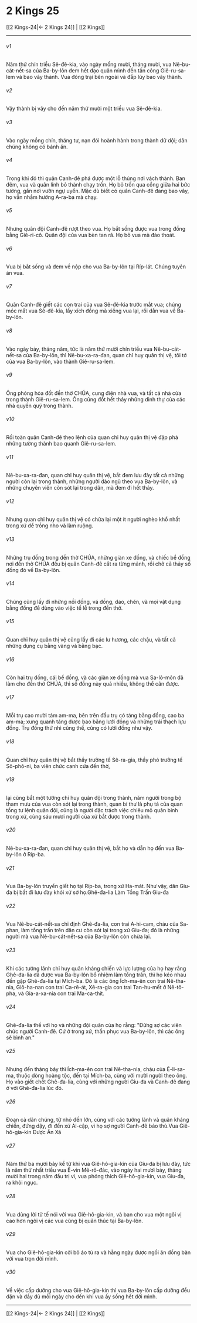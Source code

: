 # 2 Kings 25

[[2 Kings-24|← 2 Kings 24]] | [[2 Kings]]
***



###### v1 
Năm thứ chín triều Sê-đê-kia, vào ngày mồng mười, tháng mười, vua Nê-bu-cát-nết-sa của Ba-by-lôn đem hết đạo quân mình đến tấn công Giê-ru-sa-lem và bao vây thành. Vua đóng trại bên ngoài và đắp lũy bao vây thành. 

###### v2 
Vậy thành bị vây cho đến năm thứ mười một triều vua Sê-đê-kia. 

###### v3 
Vào ngày mồng chín, tháng tư, nạn đói hoành hành trong thành dữ dội; dân chúng không có bánh ăn. 

###### v4 
Trong khi đó thì quân Canh-đê phá được một lỗ thủng nơi vách thành. Ban đêm, vua và quân lính bỏ thành chạy trốn. Họ bỏ trốn qua cổng giữa hai bức tường, gần nơi vườn ngự uyển. Mặc dù biết có quân Canh-đê đang bao vây, họ vẫn nhắm hướng A-ra-ba mà chạy. 

###### v5 
Nhưng quân đội Canh-đê rượt theo vua. Họ bắt sống được vua trong đồng bằng Giê-ri-cô. Quân đội của vua bèn tan rã. Họ bỏ vua mà đào thoát. 

###### v6 
Vua bị bắt sống và đem về nộp cho vua Ba-by-lôn tại Ríp-lát. Chúng tuyên án vua. 

###### v7 
Quân Canh-đê giết các con trai của vua Sê-đê-kia trước mắt vua; chúng móc mắt vua Sê-đê-kia, lấy xích đồng mà xiềng vua lại, rồi dẫn vua về Ba-by-lôn. 

###### v8 
Vào ngày bảy, tháng năm, tức là năm thứ mười chín triều vua Nê-bu-cát-nết-sa của Ba-by-lôn, thì Nê-bu-xa-ra-đan, quan chỉ huy quân thị vệ, tôi tớ của vua Ba-by-lôn, vào thành Giê-ru-sa-lem. 

###### v9 
Ông phóng hỏa đốt đền thờ CHÚA, cung điện nhà vua, và tất cả nhà cửa trong thành Giê-ru-sa-lem. Ông cũng đốt hết thảy những dinh thự của các nhà quyền quý trong thành. 

###### v10 
Rồi toàn quân Canh-đê theo lệnh của quan chỉ huy quân thị vệ đập phá những tường thành bao quanh Giê-ru-sa-lem. 

###### v11 
Nê-bu-xa-ra-đan, quan chỉ huy quân thị vệ, bắt đem lưu đày tất cả những người còn lại trong thành, những người đào ngũ theo vua Ba-by-lôn, và những chuyên viên còn sót lại trong dân, mà đem đi hết thảy. 

###### v12 
Nhưng quan chỉ huy quân thị vệ có chừa lại một ít người nghèo khổ nhất trong xứ để trồng nho và làm ruộng. 

###### v13 
Những trụ đồng trong đền thờ CHÚA, những giàn xe đồng, và chiếc bể đồng nơi đền thờ CHÚA đều bị quân Canh-đê cắt ra từng mảnh, rồi chở cả thảy số đồng đó về Ba-by-lôn. 

###### v14 
Chúng cũng lấy đi những nồi đồng, vá đồng, dao, chén, và mọi vật dụng bằng đồng để dùng vào việc tế lễ trong đền thờ. 

###### v15 
Quan chỉ huy quân thị vệ cũng lấy đi các lư hương, các chậu, và tất cả những dụng cụ bằng vàng và bằng bạc. 

###### v16 
Còn hai trụ đồng, cái bể đồng, và các giàn xe đồng mà vua Sa-lô-môn đã làm cho đền thờ CHÚA, thì số đồng này quá nhiều, không thể cân được. 

###### v17 
Mỗi trụ cao mười tám am-ma, bên trên đầu trụ có táng bằng đồng, cao ba am-ma; xung quanh táng được bao bằng lưới đồng và những trái thạch lựu đồng. Trụ đồng thứ nhì cũng thế, cũng có lưới đồng như vậy. 

###### v18 
Quan chỉ huy quân thị vệ bắt thầy trưởng tế Sê-ra-gia, thầy phó trưởng tế Sô-phô-ni, ba viên chức canh cửa đền thờ, 

###### v19 
lại cũng bắt một tướng chỉ huy quân đội trong thành, năm người trong bộ tham mưu của vua còn sót lại trong thành, quan bí thư là phụ tá của quan tổng tư lệnh quân đội, cũng là người đặc trách việc chiêu mộ quân binh trong xứ, cùng sáu mươi người của xứ bắt được trong thành. 

###### v20 
Nê-bu-xa-ra-đan, quan chỉ huy quân thị vệ, bắt họ và dẫn họ đến vua Ba-by-lôn ở Ríp-ba. 

###### v21 
Vua Ba-by-lôn truyền giết họ tại Ríp-ba, trong xứ Ha-mát. Như vậy, dân Giu-đa bị bắt đi lưu đày khỏi xứ sở họ.Ghê-đa-lia Làm Tổng Trấn Giu-đa 

###### v22 
Vua Nê-bu-cát-nết-sa chỉ định Ghê-đa-lia, con trai A-hi-cam, cháu của Sa-phan, làm tổng trấn trên dân cư còn sót lại trong xứ Giu-đa; đó là những người mà vua Nê-bu-cát-nết-sa của Ba-by-lôn còn chừa lại. 

###### v23 
Khi các tướng lãnh chỉ huy quân kháng chiến và lực lượng của họ hay rằng Ghê-đa-lia đã được vua Ba-by-lôn bổ nhiệm làm tổng trấn, thì họ kéo nhau đến gặp Ghê-đa-lia tại Mích-ba. Đó là các ông Ích-ma-ên con trai Nê-tha-nia, Giô-ha-nan con trai Ca-rê-át, Xê-ra-gia con trai Tan-hu-mết ở Nê-tô-pha, và Gia-a-xa-nia con trai Ma-ca-thít. 

###### v24 
Ghê-đa-lia thề với họ và những đội quân của họ rằng: "Đừng sợ các viên chức người Canh-đê. Cứ ở trong xứ, thần phục vua Ba-by-lôn, thì các ông sẽ bình an." 

###### v25 
Nhưng đến tháng bảy thì Ích-ma-ên con trai Nê-tha-nia, cháu của Ê-li-sa-ma, thuộc dòng hoàng tộc, đến tại Mích-ba, cùng với mười người theo ông. Họ vào giết chết Ghê-đa-lia, cùng với những người Giu-đa và Canh-đê đang ở với Ghê-đa-lia lúc đó. 

###### v26 
Đoạn cả dân chúng, từ nhỏ đến lớn, cùng với các tướng lãnh và quân kháng chiến, đứng dậy, đi đến xứ Ai-cập, vì họ sợ người Canh-đê báo thù.Vua Giê-hô-gia-kin Được Ân Xá 

###### v27 
Năm thứ ba mươi bảy kể từ khi vua Giê-hô-gia-kin của Giu-đa bị lưu đày, tức là năm thứ nhất triều vua Ê-vin Mê-rô-đác, vào ngày hai mươi bảy, tháng mười hai trong năm đầu trị vì, vua phóng thích Giê-hô-gia-kin, vua Giu-đa, ra khỏi ngục. 

###### v28 
Vua dùng lời tử tế nói với vua Giê-hô-gia-kin, và ban cho vua một ngôi vị cao hơn ngôi vị các vua cùng bị quản thúc tại Ba-by-lôn. 

###### v29 
Vua cho Giê-hô-gia-kin cởi bỏ áo tù ra và hằng ngày được ngồi ăn đồng bàn với vua trọn đời mình. 

###### v30 
Về việc cấp dưỡng cho vua Giê-hô-gia-kin thì vua Ba-by-lôn cấp dưỡng đều đặn và đầy đủ mỗi ngày cho đến khi vua ấy sống hết đời mình.

***
[[2 Kings-24|← 2 Kings 24]] | [[2 Kings]]
